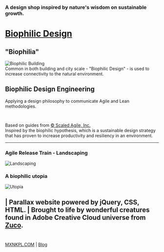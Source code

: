 ### A design shop inspired by nature's wisdom on sustainable growth.


# [Biophilic Design](https://mxnkpl.com/biophilicdesign)

## "Biophilia"
![Biophilic Building](https://inhabitat.com/wp-content/blogs.dir/1/files/2012/03/park-royal-WOHA-3.jpg)
<br>
Common in both building and city scale - "Biophilic Design"  - is used to increase connectivity to the natural environment.

## Biophilic Design Engineering
Applying a design philosophy to communicate Agile and Lean methodologies.

<br>

Based on guides from [© Scaled Agile, Inc.](https://www.scaledagileframework.com/)
<br>
Inspired by the biophilic hypothesis, which is a sustainable design strategy that has proven to increase productivity and resiliency in an environment.

---


### Agile Release Train - Landscaping
![Landscaping](http://mxnkpl.com/biophilicdesign/img/setting-up.png)

### A biophilic utopia
![Utopia](http://mxnkpl.com/biophilicdesign/img/technolifecycle.png)



| Parallax website powered by jQuery, CSS, HTML. |
Brought to life by wonderful creatures found in Adobe Creative Cloud universe from
[Zuco](https://zuco.myportfolio.com/).
<br>
<br>
----

[MXNKPL.COM](https://mxnkpl.com) | [Blog](https://mxnkpl.com/blog)
